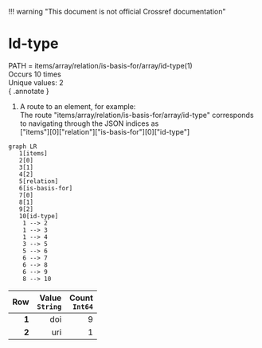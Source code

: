 !!! warning "This document is not official Crossref documentation"
# Id-type
PATH = items/array/relation/is-basis-for/array/id-type(1)  
Occurs 10 times  
Unique values: 2  
{ .annotate }

1. A route to an element, for example:  
   The route "items/array/relation/is-basis-for/array/id-type" corresponds to navigating through the JSON indices as  
   ["items"][0]["relation"]["is-basis-for"][0]["id-type"]  

```mermaid
graph LR
   1[items]
   2[0]
   3[1]
   4[2]
   5[relation]
   6[is-basis-for]
   7[0]
   8[1]
   9[2]
   10[id-type]
    1 --> 2
    1 --> 3
    1 --> 4
    3 --> 5
    5 --> 6
    6 --> 7
    6 --> 8
    6 --> 9
    8 --> 10
```

| **Row** | **Value**<br>`String` | **Count**<br>`Int64` |
|--------:|----------------------:|---------------------:|
| **1**   | doi                   | 9                    |
| **2**   | uri                   | 1                    |

